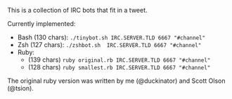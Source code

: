 This is a collection of IRC bots that fit in a tweet.

Currently implemented:

* Bash (130 chars): `./tinybot.sh IRC.SERVER.TLD 6667 "#channel"`
* Zsh  (127 chars): `./zshbot.sh  IRC.SERVER.TLD 6667 "#channel"`
* Ruby:
  * (139 chars) `ruby original.rb IRC.SERVER.TLD 6667 "#channel"`
  * (128 chars) `ruby smallest.rb IRC.SERVER.TLD 6667 "#channel"`


The original ruby version was written by me (@duckinator) and Scott Olson (@tsion).